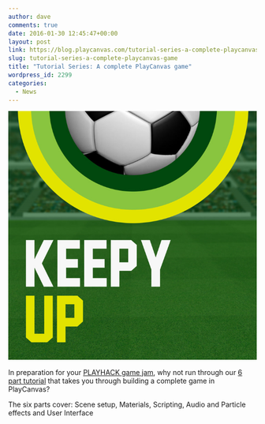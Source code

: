 ```yaml
---
author: dave
comments: true
date: 2016-01-30 12:45:47+00:00
layout: post
link: https://blog.playcanvas.com/tutorial-series-a-complete-playcanvas-game/
slug: tutorial-series-a-complete-playcanvas-game
title: "Tutorial Series: A complete PlayCanvas game"
wordpress_id: 2299
categories:
  - News
---
```


[![Keepy Up](/assets/media/keepy-up.jpg)](https://developer.playcanvas.com/en/tutorials/keepyup-part-one/)

In preparation for your [PLAYHACK game jam](https://blog.playcanvas.com/playhack-with-playjam-starts-on-monday/), why not run through our [6 part tutorial](https://developer.playcanvas.com/en/tutorials/keepyup-part-one/) that takes you through building a complete game in PlayCanvas?

The six parts cover: Scene setup, Materials, Scripting, Audio and Particle effects and User Interface
